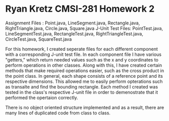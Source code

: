 Ryan Kretz
CMSI-281
Homework 2
========

Assignment Files : Point.java, LineSegment.java, Rectangle.java, RightTriangle.java, Circle.java, Square.java
J-Unit Test Files: PointTest.java, LineSegmentTest.java, RectangleTest.java, RightTriangleTest.java, CircleTest.java, SquareTest.java

For this homework, I created seperate files for each different component with a corresponding J-unit test file. In each component file I have various "getters," which return needed values such as the x and y coordinates to perform operations in other classes. Along with this, I have created certain methods that make required operations easier, such as the cross product in the point class. In general, each shape consists of a reference point and its respective dimensions. This allowed me to easily perform opterations such as transalte and find the bounding rectangle. Each method I created was tested in the class's respective J-unit file in order to demenostrate that it performed the opertaion correctly. 

There is no object oriented structure implemented and as a result, there are many lines of duplicated code from class to class. 



